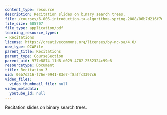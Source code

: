 ```yaml
---
content_type: resource
description: Recitation slides on binary search trees.
file: /courses/6-006-introduction-to-algorithms-spring-2008/06b7d216f76e994183e7f8affc8397c6_recitation03.pdf
file_size: 605707
file_type: application/pdf
learning_resource_types:
- Recitations
license: https://creativecommons.org/licenses/by-nc-sa/4.0/
ocw_type: OCWFile
parent_title: Recitations
parent_type: CourseSection
parent_uid: 977e8874-11d8-d029-4782-2552324c99e8
resourcetype: Document
title: Recitation 3
uid: 06b7d216-f76e-9941-83e7-f8affc8397c6
video_files:
  video_thumbnail_file: null
video_metadata:
  youtube_id: null
---
```

Recitation slides on binary search trees.